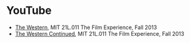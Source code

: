 # YouTube
- [The Western](https://www.youtube.com/watch?v=wAojFJTmsxE), MIT 21L.011 The Film Experience, Fall 2013
- [The Western Continued](https://www.youtube.com/watch?v=oocw6x_kCQs), MIT 21L.011 The Film Experience, Fall 2013
